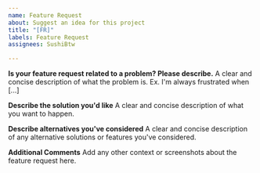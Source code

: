 ```yaml
---
name: Feature Request
about: Suggest an idea for this project
title: "[FR]"
labels: Feature Request
assignees: SushiBtw

---
```


**Is your feature request related to a problem? Please describe.**
A clear and concise description of what the problem is. Ex. I'm always frustrated when [...]

**Describe the solution you'd like**
A clear and concise description of what you want to happen.

**Describe alternatives you've considered**
A clear and concise description of any alternative solutions or features you've considered.

**Additional Comments**
Add any other context or screenshots about the feature request here.

